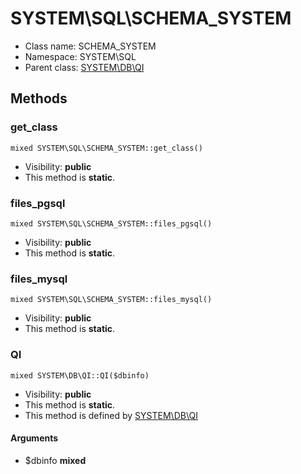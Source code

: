 SYSTEM\SQL\SCHEMA_SYSTEM
===============






* Class name: SCHEMA_SYSTEM
* Namespace: SYSTEM\SQL
* Parent class: [SYSTEM\DB\QI](SYSTEM-DB-QI)







Methods
-------


### get_class

    mixed SYSTEM\SQL\SCHEMA_SYSTEM::get_class()





* Visibility: **public**
* This method is **static**.




### files_pgsql

    mixed SYSTEM\SQL\SCHEMA_SYSTEM::files_pgsql()





* Visibility: **public**
* This method is **static**.




### files_mysql

    mixed SYSTEM\SQL\SCHEMA_SYSTEM::files_mysql()





* Visibility: **public**
* This method is **static**.




### QI

    mixed SYSTEM\DB\QI::QI($dbinfo)





* Visibility: **public**
* This method is **static**.
* This method is defined by [SYSTEM\DB\QI](SYSTEM-DB-QI)


#### Arguments
* $dbinfo **mixed**


